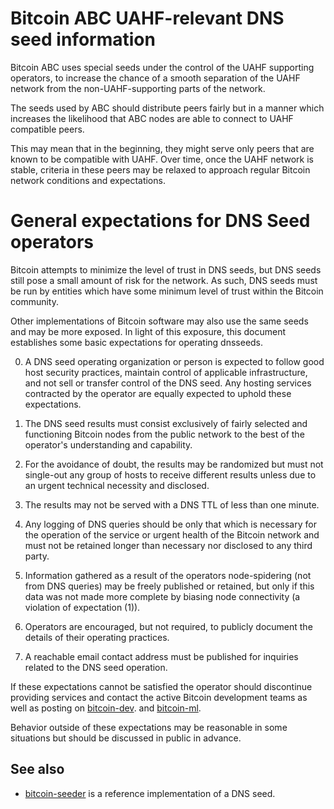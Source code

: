 Bitcoin ABC UAHF-relevant DNS seed information
==============================================

Bitcoin ABC uses special seeds under the control of the
UAHF supporting operators, to increase the chance of a smooth
separation of the UAHF network from the non-UAHF-supporting
parts of the network.

The seeds used by ABC should distribute peers fairly but in a
manner which increases the likelihood that ABC nodes are able
to connect to UAHF compatible peers.

This may mean that in the beginning, they might serve only
peers that are known to be compatible with UAHF.
Over time, once the UAHF network is stable, criteria in these
peers may be relaxed to approach regular Bitcoin network
conditions and expectations.


General expectations for DNS Seed operators
===========================================

Bitcoin attempts to minimize the level of trust in DNS seeds,
but DNS seeds still pose a small amount of risk for the network.
As such, DNS seeds must be run by entities which have some minimum
level of trust within the Bitcoin community.

Other implementations of Bitcoin software may also use the same
seeds and may be more exposed. In light of this exposure, this
document establishes some basic expectations for operating dnsseeds.

0. A DNS seed operating organization or person is expected to follow good
host security practices, maintain control of applicable infrastructure,
and not sell or transfer control of the DNS seed. Any hosting services
contracted by the operator are equally expected to uphold these expectations.

1. The DNS seed results must consist exclusively of fairly selected and
functioning Bitcoin nodes from the public network to the best of the
operator's understanding and capability.

2. For the avoidance of doubt, the results may be randomized but must not
single-out any group of hosts to receive different results unless due to an
urgent technical necessity and disclosed.

3. The results may not be served with a DNS TTL of less than one minute.

4. Any logging of DNS queries should be only that which is necessary
for the operation of the service or urgent health of the Bitcoin
network and must not be retained longer than necessary nor disclosed
to any third party.

5. Information gathered as a result of the operators node-spidering
(not from DNS queries) may be freely published or retained, but only
if this data was not made more complete by biasing node connectivity
(a violation of expectation (1)).

6. Operators are encouraged, but not required, to publicly document the
details of their operating practices.

7. A reachable email contact address must be published for inquiries
related to the DNS seed operation.

If these expectations cannot be satisfied the operator should
discontinue providing services and contact the active Bitcoin
development teams as well as posting on
[bitcoin-dev](https://lists.linuxfoundation.org/mailman/listinfo/bitcoin-dev).
and
[bitcoin-ml](https://lists.linuxfoundation.org/mailman/listinfo/bitcoin-ml).

Behavior outside of these expectations may be reasonable in some
situations but should be discussed in public in advance.

See also
----------
- [bitcoin-seeder](https://github.com/sipa/bitcoin-seeder) is a reference implementation of a DNS seed.
